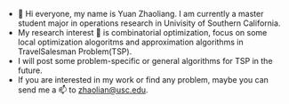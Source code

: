 - 👋 Hi everyone, my name is Yuan Zhaoliang. I am currently a master student major in operations research in Univisity of Southern California. 
- My research interest 💞️  is combinatorial optimization, focus on some local optimization alogoritms and approximation algorithms in TravelSalesman Problem(TSP).
- I will post some problem-specific or general algorithms for TSP in the future. 
- If you are interested in my work or find any problem, maybe you can send me a 📫 to zhaolian@usc.edu. 
